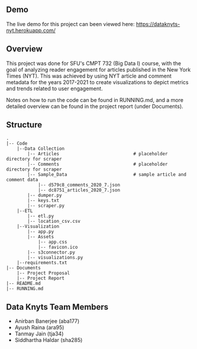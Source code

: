 ## Demo

The live demo for this project can been viewed here: 
<a href="https://dataknyts-nyt.herokuapp.com/" target="_blank">https://dataknyts-nyt.herokuapp.com/</a>

## Overview

This project was done for SFU's CMPT 732 (Big Data I) course, with the goal of analyzing reader engagement for articles published in the New York Times (NYT). This was achieved by using NYT article and comment metadata for the years 2017-2021 to create visualizations to depict metrics and trends related to user engagement. 

Notes on how to run the code can be found in RUNNING.md, and a more detailed overview can be found in the project report (under Documents).

## Structure

```
.
|-- Code
    |--Data Collection
        |-- Articles                            # placeholder directory for scraper
        |-- Comments                            # placeholder directory for scraper
        |-- Sample_Data                         # sample article and comment data
            |-- d579c8_comments_2020_7.json
            |-- dc8751_articles_2020_7.json
        |-- dumper.py
        |-- keys.txt
        |-- scraper.py
    |--ETL
        |-- etl.py
        |-- location_csv.csv
    |--Visualization
        |-- app.py
        |-- Assets
            |-- app.css
            |-- favicon.ico
        |-- s3connector.py
        |-- visualizations.py
    |--requirements.txt
|-- Documents
    |-- Project Proposal
    |-- Project Report
|-- README.md
|-- RUNNING.md
```

## Data Knyts Team Members

- Anirban Banerjee (aba177)
- Ayush Raina (ara95)
- Tanmay Jain (tja34)
- Siddhartha Haldar (sha285)



